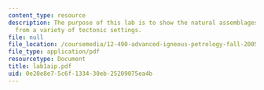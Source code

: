 ```yaml
---
content_type: resource
description: The purpose of this lab is to show the natural assemblages of pyroxenes
  from a variety of tectonic settings.
file: null
file_location: /coursemedia/12-490-advanced-igneous-petrology-fall-2005/0e20e8e75c6f133430eb25209075ea4b_lab1aip.pdf
file_type: application/pdf
resourcetype: Document
title: lab1aip.pdf
uid: 0e20e8e7-5c6f-1334-30eb-25209075ea4b
---
```

